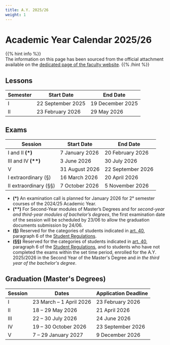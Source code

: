 ```yaml
---
title: A.Y. 2025/26
weight: 1
---
```


# Academic Year Calendar 2025/26

{{% hint info %}}
<i class="fa-solid fa-circle-info" style="color: #74C0FC;"></i>  
The information on this page has been sourced from the official attachment available on the [dedicated page of the faculty website](https://i3s.web.uniroma1.it/en/programme-calendar).
{{% /hint %}}

## Lessons

| Semester | Start Date        | End Date         |
|----------|-------------------|------------------|
| I        | 22 September 2025 | 19 December 2025 |
| II       | 23 February 2026  | 29 May 2026      |

## Exams

| Session                | Start Date       | End Date          |
|------------------------|------------------|-------------------|
| I and II <b>(*)</b>    | 7 January 2026   | 20 February 2026  |
| III and IV <b>(**)</b> | 3 June 2026      | 30 July 2026      |
| V                      | 31 August 2026   | 22 September 2026 |
| I extraordinary (§)    | 16 March 2026    | 20 April 2026     |
| II extraordinary (§§)  | 7 October 2026   | 5 November 2026   |

- **(*)** An examination call is planned for January 2026 for 2° semester courses of the 2024/25 Academic Year.
- **(\*\*)** For Second-Year modules of Master’s Degrees and for _second-year and third-year modules of bachelor’s degrees_, the first examination date of the session will be scheduled by 23/06 to allow the graduation documents submission by 24/06.
- **(§)** Reserved for the categories of students indicated in [art. 40](https://www.uniroma1.it/en/content/exams), paragraph 6 of the [Student Regulations](https://www.uniroma1.it/en/pagina/student-regulations).
- **(§§)** Reserved for the categories of students indicated in [art. 40](https://www.uniroma1.it/en/content/exams), paragraph 6 of the [Student Regulations](https://www.uniroma1.it/en/pagina/student-regulations), and to students who have not completed the exams within the set time period, enrolled for the A.Y. 2025/2026 in the Second Year of the Master's Degree and _in the third year of the bachelor's degree_.

## Graduation (Master's Degrees)

| Session | Dates                   | Application Deadline |
|---------|-------------------------|----------------------|
| I       | 23 March – 1 April 2026 | 23 February 2026     |
| II      | 18 – 29 May 2026        | 21 April 2026        |
| III     | 22 – 30 July 2026       | 24 June 2026         |
| IV      | 19 – 30 October 2026    | 23 September 2026    |
| V       | 7 – 29 January 2027     | 9 December 2026      |
